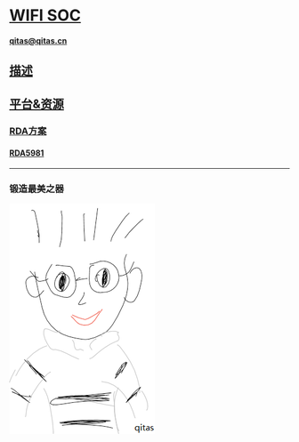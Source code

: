 ﻿# [WIFI SOC](https://github.com/qitas/WIFI) 

#### qitas@qitas.cn

## [描述](https://github.com/qitas/WIFI/wiki) 

## [平台&资源](qitas/)

### [RDA方案](RDA/)

#### [RDA5981](RDA/RDA5981/) 





---

### 锻造最美之器

[![sites](qitas/qitas.png)](http://www.qitas.cn)
